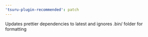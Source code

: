 ```yaml
---
'tsuru-plugin-recommended': patch
---
```


Updates prettier dependencies to latest and ignores .bin/ folder for formatting
